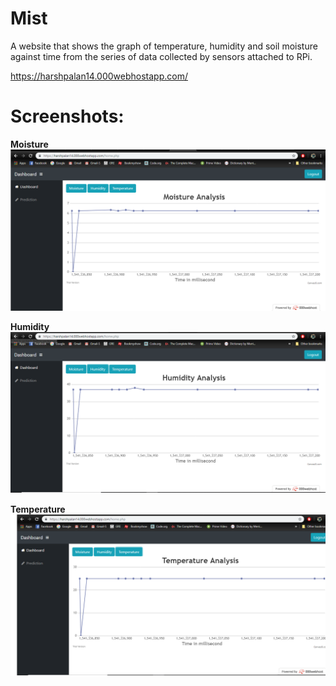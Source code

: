 # Mist

A website that shows the graph of temperature, humidity and soil moisture against time from the series of data collected by sensors attached to RPi. 

https://harshpalan14.000webhostapp.com/

# Screenshots:

**Moisture**
![](ss/moisture.png)

**Humidity**
![](ss/humidity.png)

**Temperature**
![](ss/temp.png)

